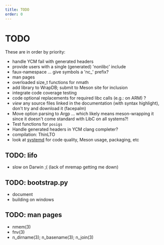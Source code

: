 ```yaml
---
title: TODO
order: 0
---
```


# TODO

These are in order by priority:

-	handle YCM fail with generated headers
-	provide users with a single (generated) 'nonlibc' include
-	faux-namespace ... give symbols a 'nc_' prefix?
-	man pages
-	overloaded size_t functions for nmath
-	add library to WrapDB; submit to Meson site for inclusion
-	integrate code coverage testing
-	code optional replacements for required libc calls (e.g.: on ARM) ?
-	*view* any source files linked in the documentation (with syntax highlight),
		don't try and download it (facepalm)
-	Move option parsing to Argp ... which likely means meson-wrapping it
		since it doesn't come standard with LibC on all systems?!
-	Test functions for `posigs`
-	Handle generated headers in YCM clang completer?
-	compilation: ThinLTO
- look at [systemd](https://github.com/systemd/systemd) for code quality, Meson usage, packaging, etc

## TODO: lifo

-	slow on Darwin ;(
		(lack of mremap getting me down)

## TODO: bootstrap.py

-	document
-	building on windows

## TODO: man pages

-	nmem(3)
-	fnv(3)
-	n_dirname(3); n_basename(3); n_join(3)
